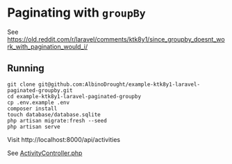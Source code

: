 # Paginating with `groupBy`

See https://old.reddit.com/r/laravel/comments/ktk8y1/since_groupby_doesnt_work_with_pagination_would_i/

## Running

```
git clone git@github.com:AlbinoDrought/example-ktk8y1-laravel-paginated-groupby.git
cd example-ktk8y1-laravel-paginated-groupby
cp .env.example .env
composer install
touch database/database.sqlite
php artisan migrate:fresh --seed
php artisan serve
```

Visit http://localhost:8000/api/activities

See [ActivityController.php](./app/Http/Controllers/ActivityController.php)
